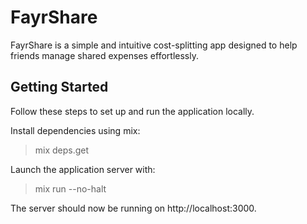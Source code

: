 # FayrShare

FayrShare is a simple and intuitive cost-splitting app designed to help friends manage shared expenses effortlessly.

## Getting Started

Follow these steps to set up and run the application locally.

Install dependencies using mix:
> mix deps.get

Launch the application server with:
> mix run --no-halt

The server should now be running on http://localhost:3000.
